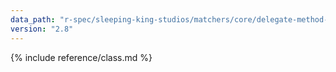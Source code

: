 ```yaml
---
data_path: "r-spec/sleeping-king-studios/matchers/core/delegate-method-matcher"
version: "2.8"
---
```


{% include reference/class.md %}
